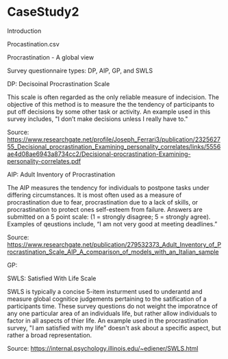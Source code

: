 # CaseStudy2

Introduction 

Procastination.csv

Procrastination - A global view

Survey questionnaire types: DP, AIP, GP, and SWLS

DP: Decisoinal Procrastination Scale 

This scale is often regarded as the only reliable measure of indecision. The objective of this method is to measure the the tendency of participants to put off decisions by some other task or activity. An example used in this survey includes, "I don’t make decisions unless I really have to."

Source: https://www.researchgate.net/profile/Joseph_Ferrari3/publication/232562755_Decisional_procrastination_Examining_personality_correlates/links/5556ae4d08ae6943a8734cc2/Decisional-procrastination-Examining-personality-correlates.pdf

AIP: Adult Inventory of Procrastination 

The AIP measures the tendency for individuals to postpone tasks under differing circumstances. It is most often used as a measure of procrastination due to fear, procrastination due to a lack of skills, or procrastination to protect ones self-esteem from failure. Answers are submitted on a 5 point scale: (1 = strongly disagree; 5 = strongly agree). Examples of qeustions include, “I am not very good at meeting deadlines.”

Source: https://www.researchgate.net/publication/279532373_Adult_Inventory_of_Procrastination_Scale_AIP_A_comparison_of_models_with_an_Italian_sample


GP:


SWLS: Satisfied With Life Scale 

SWLS is typically a concise 5-item insturment used to underantd and measure global cognitice judgements pertaining to the satification of a participants time. These survey questions do not weight the imporatnce of any one particular area of an individuals life, but rather allow individuals to factor in all aspects of thier life. An example used in the procrastination survey, "I am satisfied with my life" doesn't ask about a specific aspect, but rather a broad representation. 

Source: https://internal.psychology.illinois.edu/~ediener/SWLS.html
